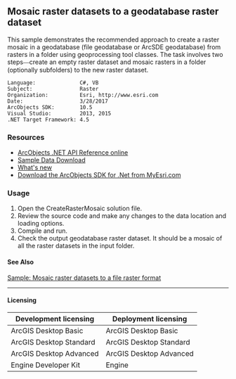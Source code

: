## Mosaic raster datasets to a geodatabase raster dataset

This sample demonstrates the recommended approach to create a raster mosaic in a geodatabase (file geodatabase or ArcSDE geodatabase) from rasters in a folder using geoprocessing tool classes. The task involves two steps<font xmlns="http://www.w3.org/1999/xhtml" face="Verdana">—</font>create an empty raster dataset and mosaic rasters in a folder (optionally subfolders) to the new raster dataset.  


<!-- TODO: Fill this section below with metadata about this sample-->
```
Language:              C#, VB
Subject:               Raster
Organization:          Esri, http://www.esri.com
Date:                  3/28/2017
ArcObjects SDK:        10.5
Visual Studio:         2013, 2015
.NET Target Framework: 4.5
```

### Resources

* [ArcObjects .NET API Reference online](http://desktop.arcgis.com/en/arcobjects/latest/net/webframe.htm)  
* [Sample Data Download](../../releases)  
* [What's new](http://desktop.arcgis.com/en/arcobjects/latest/net/webframe.htm#05247c04-bfd9-4e36-ae09-bc6e833c3b14.htm)  
* [Download the ArcObjects SDK for .Net from MyEsri.com](https://my.esri.com/)  

### Usage
1. Open the CreateRasterMosaic solution file.  
1. Review the source code and make any changes to the data location and loading options.  
1. Compile and run.  
1. Check the output geodatabase raster dataset. It should be a mosaic of all the raster datasets in the input folder.  







#### See Also  
[Sample: Mosaic raster datasets to a file raster format](../../../Net/Raster/CreateFileRasterDatasetMosaic)  


---------------------------------

#### Licensing  
| Development licensing | Deployment licensing | 
| ------------- | ------------- | 
| ArcGIS Desktop Basic | ArcGIS Desktop Basic |  
| ArcGIS Desktop Standard | ArcGIS Desktop Standard |  
| ArcGIS Desktop Advanced | ArcGIS Desktop Advanced |  
| Engine Developer Kit | Engine |  



